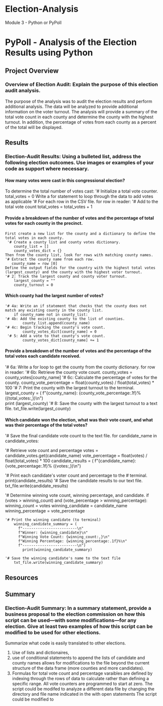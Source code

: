 # Election-Analysis
Module 3 - Python or PyPoll
# PyPoll - Analysis of the Election Results using Python
## Project Overview
### Overview of Election Audit: Explain the purpose of this election audit analysis.
The purpose of the analysis was to audit the election results and perform additional analysis.  The data will be analyzed to provide additional information on the voter turnout.  The analysis will provide a summary of the total vote count in each county and determine the county with the highest turnout.  In addition, the percentage of votes from each county as a percent of the total will be displayed.     
## Results

### Election-Audit Results: Using a bulleted list, address the following election outcomes. Use images or examples of your code as support where necessary.

#### How many votes were cast in this congressional election?
To determine the total number of votes cast: 
  '# Initialize a total vote counter.
    total_votes = 0
   Write a for statement to loop through the data to add votes as applicable
  '# For each row in the CSV file.
      for row in reader:
  '# Add to the total vote count
      total_votes = total_votes + 1
      
#### Provide a breakdown of the number of votes and the percentage of total votes for each county in the precinct.

    First create a new list for the county and a dictionary to define the total votes in each county.
     '# Create a county list and county votes dictionary.
        county_list = []
        county_votes_dict = {} 
    Then from the county list, look for rows with matching county names.
    '# Extract the county name from each row. 
       county_name = row [0]
    Define the output fields for the country with the highest total votes (largest_county) and the county with the highest voter turnout. 
    '# 2: Track the largest county and county voter turnout.
        largest_county = ""
        county_turnout = 0
#### Which county had the largest number of votes?
    '# 4a: Write an if statement that checks that the county does not match any existing county in the county list.
        if county_name not in county_list:
    '# 4b: Add the existing county to the list of counties.
            county_list.append(county_name)
    '# 4c: Begin tracking the county's vote count.
            county_votes_dict[county_name] = 0
     '# 5: Add a vote to that county's vote count.
            county_votes_dict[county_name] += 1
      
#### Provide a breakdown of the number of votes and the percentage of the total votes each candidate received.
 '# 6a: Write a for loop to get the county from the county dictionary.
    for row in reader:
  '# 6b: Retrieve the county vote count.
     county_votes = county_votes[county_name]
  '# 6c: Calculate the percentage of votes for the county. 
      county_vote_percentage = float(county_votes) / float(total_votes) * 100
  '# 7: Print the county with the largest turnout to the terminal.
       largest_county = (
         f"{county_name}: {county_vote_percentage:.1f}% ({total_votes:,})\n")        
         print (largest_county)
   '# 8: Save the county with the largest turnout to a text file.
         txt_file.write(largest_county)


#### Which candidate won the election, what was their vote count, and what was their percentage of the total votes?
 '# Save the final candidate vote count to the text file.
    for candidate_name in candidate_votes:

  '# Retrieve vote count and percentage
        votes = candidate_votes.get(candidate_name)
        vote_percentage = float(votes) / float(total_votes) * 100
        candidate_results = (
            f"{candidate_name}: {vote_percentage:.1f}% ({votes:,})\n")

   '# Print each candidate's voter count and percentage to the
        # terminal.
        print(candidate_results)
   '#  Save the candidate results to our text file.
        txt_file.write(candidate_results)

   '# Determine winning vote count, winning percentage, and candidate.
        if (votes > winning_count) and (vote_percentage > winning_percentage):
            winning_count = votes
            winning_candidate = candidate_name
            winning_percentage = vote_percentage

    '# Print the winning candidate (to terminal)
        winning_candidate_summary = (
          f"-------------------------\n"
          f"Winner: {winning_candidate}\n"
          f"Winning Vote Count: {winning_count:,}\n"
          f"Winning Percentage: {winning_percentage:.1f}%\n"
          f"-------------------------\n")
            print(winning_candidate_summary)

    '# Save the winning candidate's name to the text file
        txt_file.write(winning_candidate_summary)

## Resources



## Summary
### Election-Audit Summary: In a summary statement, provide a business proposal to the election commission on how this script can be used—with some modifications—for any election. Give at least two examples of how this script can be modified to be used for other elections.
Summarize what code is easily translated to other elections.  
  1) Use of lists and dictionaires, 
  2) use of conditional statements to append the lists of candidate and county names allows for modifications to the file beyond the current structure of the data frame (more counties and more candidates).
  3) Formulas for total vote count and percentage varaibles are defined by indexing through the rows of data to calculate rather than defining a specific range.  All vote counters are programmed to start at zero.
The script could be modifed to analyze a different data file by changing the directory and file name indicated in the with open statements
The script could be modified to 
